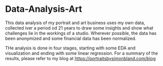 # Data-Analysis-Art
This data analysis of my portrait and art business uses my own data, collected iver a period od 21 years to draw some insights and show what challenges lie in the workings of a studio.
Wherever possible, the data has been anonymized and some financial data has been normalized.

THe analysis is done in four stages, starting with some EDA and visualization and ending with some linear regression. For a summary of the results, please refer to my blog at https://portraitsbysimonbland.com/blog
